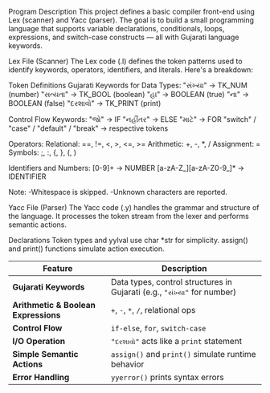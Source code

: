 Program Description
This project defines a basic compiler front-end using Lex (scanner) and Yacc (parser). The goal is to build a small programming language that supports variable declarations, conditionals, loops, expressions, and switch-case constructs — all with Gujarati language keywords.

Lex File (Scanner)
The Lex code (.l) defines the token patterns used to identify keywords, operators, identifiers, and literals. Here's a breakdown:

Token Definitions
Gujarati Keywords for Data Types:
"સંખ્યા" → TK_NUM (number)
"સત્યતા" → TK_BOOL (boolean)
"હા" → BOOLEAN (true)
"ના" → BOOLEAN (false)
"દરશાવો" → TK_PRINT (print)

Control Flow Keywords:
"જો" → IF
"નહીંતર" → ELSE
"માટે" → FOR
"switch" / "case" / "default" / "break" → respective tokens

Operators:
Relational: ==, !=, <, >, <=, >=
Arithmetic: +, -, *, /
Assignment: =
Symbols: ;, :, {, }, (, )

Identifiers and Numbers:
[0-9]+ → NUMBER
[a-zA-Z_][a-zA-Z0-9_]* → IDENTIFIER

Note:
-Whitespace is skipped.
-Unknown characters are reported.

Yacc File (Parser)
The Yacc code (.y) handles the grammar and structure of the language. It processes the token stream from the lexer and performs semantic actions.

Declarations
Token types and yylval use char *str for simplicity.
assign() and print() functions simulate action execution.

| Feature                              | Description                                                              |
| ------------------------------------ | ------------------------------------------------------------------------ |
| **Gujarati Keywords**                | Data types, control structures in Gujarati (e.g., `"સંખ્યા"` for number)  |
| **Arithmetic & Boolean Expressions** | `+`, `-`, `*`, `/`, relational ops                                       |
| **Control Flow**                     | `if-else`, `for`, `switch-case`                                          |
| **I/O Operation**                    | `"દરશાવો"` acts like a `print` statement                                 |
| **Simple Semantic Actions**          | `assign()` and `print()` simulate runtime behavior                       |
| **Error Handling**                   | `yyerror()` prints syntax errors                                         |
